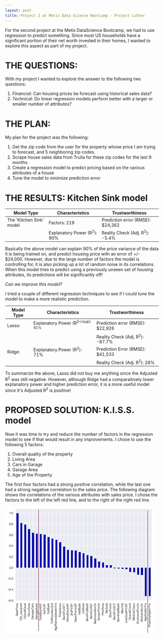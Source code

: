 ```yaml
---
layout: post
title: Project 2 at Metis Data Science Bootcamp - Project Luther
---
```


For the second project at the Metis DataScience Bootcamp, we had to use regression to predict something.  Since most US households have a significant portion of their net worth invested in 
their homes, I wanted to explore this aspect as part of my project.

# THE QUESTIONS: #
With my project I wanted to explore the answer to the following two questions:

1. *Financial:*  Can housing prices be forecast using historical sales data?
2. *Technical:*  Do linear regression models perform better with a larger or smaller number of attributes?

# THE PLAN: #
My plan for the project was the following:
1. Get the zip code from the user for the property whose price I am trying to forecast, and 5 neighboring zip codes.
2. Scrape house sales data from Trulia for these zip codes for the last 9 months
3. Create a regression model to predict pricing based on the various attributes of a house
4. Tune the model to minimize prediction error

# THE RESULTS: Kitchen Sink model

Model Type | Characteristics | Trustworthiness
-----------|-----------------|----------------
The 'Kitchen Sink' model | Factors: 219 | Prediction error (RMSE): $24,362
| | Explanatory Power (R<sup>2</sup>): 90% | Reality Check (Adj. R<sup>2</sup>): -5.4%

Basically the above model can explain 90% of the price variance of the data it is being trained on, and predict housing price with an error of +/- $24,000.  However, due to the large number 
of factors the model is controlling for, it is also picking up a lot of random noise in its correlations.  When this model tries to predict using a previously unseen set of housing 
attributes, its predictions will be significantly off!

*Can we improve this model?*

I tried a couple of different regression techniques to see if I could tune the model to make a more realistic prediction.

Model Type | Characteristics | Trustworthiness
-----------|-----------------|----------------
Lasso: | Explanatory Power (R<sup>2</sup): 91% | Prediction error (RMSE): $22,926
| | | Reality Check (Adj. R<sup>2</sup>): -87.7%
Ridge: | Explanatory Power (R<sup>2</sup>): 71% | Prediction Error (RMSE): $41,533
| | | Reality Check (Adj. R<sup>2</sup>): 28%

To summarize the above, Lasso did not buy me anything since the Adjusted R<sup>2</sup> was still negative.  However, although Ridge had a comparaitively lower explanatory power and higher 
prediction error, it is a more useful model since it's Adjusted R<sup>2</sup> is positive!

# PROPOSED SOLUTION: K.I.S.S. model

Now it was time to try and reduce the number of factors in the regression model to see if that would result in any improvements.  I chose to use the following 5 factors:
1. Overall quality of the property
2. Living Area
3. Cars in Garage
4. Garage Area
5. Age of the Property

The first four factors had a strong positive correlation, while the last one had a strong negative correlation to the sales price.  The following diagram shows the correlations of the 
various attributes with sales price.  I chose the factors to the left of the left red line, and to the right of the right red line.

![alt text](Correlation1.jpg "Correlation of Factors with Price")


